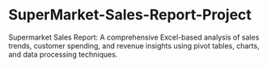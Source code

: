 # SuperMarket-Sales-Report-Project
Supermarket Sales Report: A comprehensive Excel-based analysis of sales trends, customer spending, and revenue insights using pivot tables, charts, and data processing techniques.
